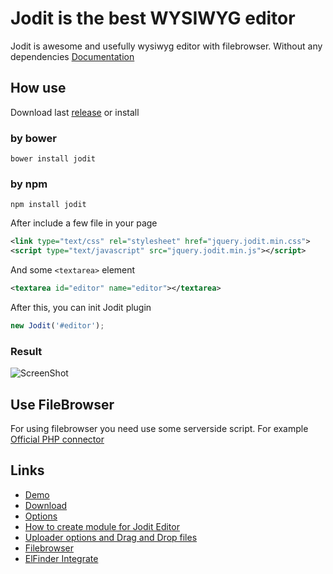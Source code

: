 # Jodit is the best WYSIWYG editor
Jodit is awesome and usefully wysiwyg editor with filebrowser. Without any dependencies [Documentation](http://xdsoft.net/jodit/doc/)
## How use
Download last [release](http://xdsoft.net/jodit/#download) or install
### by bower
```
bower install jodit
```
### by npm
```
npm install jodit
```
After include a few file in your page
```xml
<link type="text/css" rel="stylesheet" href="jquery.jodit.min.css">
<script type="text/javascript" src="jquery.jodit.min.js"></script>
```
And some `<textarea>` element

```xml
<textarea id="editor" name="editor"></textarea>
```
After this, you can init Jodit plugin

```javascript
new Jodit('#editor');
```
### Result
![ScreenShot](https://raw.github.com/xdan/jodit/master/screen.jpg)

## Use FileBrowser
For using filebrowser you need use some serverside script. For example [Official PHP connector](https://github.com/xdan/jodit-connectors)
## Links
* [Demo](http://xdsoft.net/jodit/)
* [Download](http://xdsoft.net/jodit#download)
* [Options](http://xdsoft.net/jodit/doc/Jodit.defaultOptions.html)
* [How to create module for Jodit Editor](http://xdsoft.net/jodit/doc/tutorial-how-create-module.html)
* [Uploader options and Drag and Drop files](http://xdsoft.net/jodit/doc/tutorial-uploader-settings.html)
* [Filebrowser](http://xdsoft.net/jodit/doc/tutorial-filebrowser-options.html)
* [ElFinder Integrate](http://xdsoft.net/jodit/doc/tutorial-elfinder-integration.html)